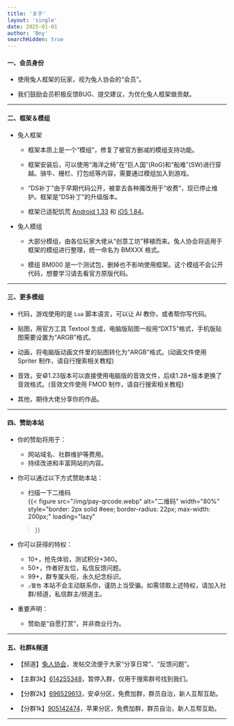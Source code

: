 ```yaml
---
title: '关于'
layout: 'single'
date: 2025-01-01
author: 'Bny'
searchHidden: true
---
```



#### 一、会员身份

- 使用兔人框架的玩家，视为兔人协会的“会员”。  

- 我们鼓励会员积极反馈BUG、提交建议，为优化兔人框架做贡献。  

---

#### 二、框架＆模组

- 兔人框架  

  - 框架本质上是一个“模组”，修复了被官方删减的模组支持功能。  
  
  - 框架安装后，可以使用“海洋之椅”在“巨人国”(RoG)和“船难”(SW)进行穿越。骑牛、栅栏、打包纸等内容，需要通过模组加入到游戏。  
  
  - “DS补丁”由于早期代码公开，被拿去各种魔改用于“收费”，现已停止维护。框架是“DS补丁”的升级版本。  

  - 框架已适配饥荒 <span class="ext-url">[Android 1.33](https://play.google.com/store/apps/details?id=com.kleientertainment.doNotStarveShipwrecked)</span> 和 <span class="ext-url">[iOS 1.84](https://apps.apple.com/us/app/dont-starve-shipwrecked/id1147297267?l=zh)</span>。  



- 兔人模组

  - 大部分模组，由各位玩家大佬从“创意工坊”移植而来。兔人协会将适用于框架的模组进行整理，统一命名为 BMXXX 格式。  
  
  - 模组 BM000 是一个测试包，删掉也不影响使用框架。这个模组不会公开代码，想要学习请去看官方原版代码。

---

#### 三、更多模组

- 代码，游戏使用的是 `Lua` 脚本语言，可以让 AI 教你，或者帮你写代码。  

- 贴图，用官方工具 Textool 生成，电脑版贴图一般用“DXT5”格式，手机版贴图需要设置为“ARGB”格式。  

- 动画，将电脑版动画文件里的贴图转化为“ARGB”格式。(动画文件使用 Spriter 制作，请自行搜索相关教程)  

- 音效，安卓1.23版本可以直接使用电脑版的音效文件，后续1.28+版本更换了音效格式。(音效文件使用 FMOD 制作，请自行搜索相关教程)  

- 其他，期待大佬分享你的作品。  

---

#### 四、赞助本站

- 你的赞助将用于：  
  - 网站域名、社群维护等费用。  
  - 持续改进和丰富网站的内容。  

- 你可以通过以下方式赞助本站：  
  - 扫描一下二维码  
  {{< figure 
    src="/img/pay-qrcode.webp" 
    alt="二维码" 
    width="80%" 
    style="border: 2px solid #eee; border-radius: 22px; max-width: 200px;"
    loading="lazy"
  >}}


- 你可以获得的特权：  

  - 10+，抢先体验，测试积分+360。
  - 50+，作者好友位，私信反馈问题。
  - 99+，群专属头衔，永久纪念标识。
  - `⚠️警告` 本站不会主动联系你，谨防上当受骗。如需领取上述特权，请加入社群/频道，私信群主/频道主。

- 重要声明：
  - 赞助是“自愿打赏”，并非商业行为。  


---

#### 五、社群&频道

<!-- - name: email -->
  <!-- title: 邮箱 -->
  <!-- url: "mailto:cnzixn@qq.com" -->
<!-- - name: bilibili -->
  <!-- title: B站 -->
  <!-- url: "https://b23.tv/kf3yuSv" -->
<!-- - name: qq-qunpro -->
  <!-- title: 频道 -->
  <!-- url: "https://pd.qq.com/s/bl6w0albb?b=5" -->
<!-- - name: qq-qun -->
  <!-- title: 养老群 -->
  <!-- url: "https://qm.qq.com/q/g0weZCVQMU" -->
<!-- - name: qq-qun -->
  <!-- title: 安卓群 -->
  <!-- url: "https://qm.qq.com/q/3xoKf5H4EM" -->
<!-- - name: qq-qun -->
  <!-- title: 苹果群 -->
  <!-- url: "https://qm.qq.com/q/88L6QyUQVi" -->

- 【频道】<span class="ext-url">[兔人协会](https://pd.qq.com/s/bl6w0albb?b=5)</span>，发帖交流便于大家“分享日常”、“反馈问题”。  

- 【主群3k】<span class="ext-url">[614255348](https://qm.qq.com/q/g0weZCVQMU)</span>，暂停入群，仅用于搜索群号找到我们。  

- 【分群2k】<span class="ext-url">[696529613</i>](https://qm.qq.com/q/3xoKf5H4EM)</span>，安卓分区，免费加群，群员自治，新人互帮互助。  

- 【分群1k】<span class="ext-url">[905142474</i>](https://qm.qq.com/q/88L6QyUQVi)</span>，苹果分区，免费加群，群员自治，新人互帮互助。  


---






























